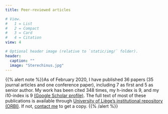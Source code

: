 ```yaml
---
title: Peer-reviewed articles

# View.
#   1 = List
#   2 = Compact
#   3 = Card
#   4 = Citation
view: 4

# Optional header image (relative to `static/img/` folder).
header:
  caption: ""
  image: "Sterechinus.jpg"
---
```

{{% alert note %}}As of February 2020, I have published 36 papers (35 journal articles and one conference paper), including 7 as first and 5 as senior author. My work has been cited 348 times, my h-index is 9, and my i10-index is 9 [(Google Scholar profile)](https://scholar.google.com/citations?user=BxfeVdAAAAAJ). The full text of most of these publications is available through [University of Liège’s institutional repository (ORBI)](https://orbi.uliege.be/simple-search?query=u172073). If not, [contact me](https://loicnmichel.netlify.com/#contact) to get a copy.
{{% /alert %}}
<br>
